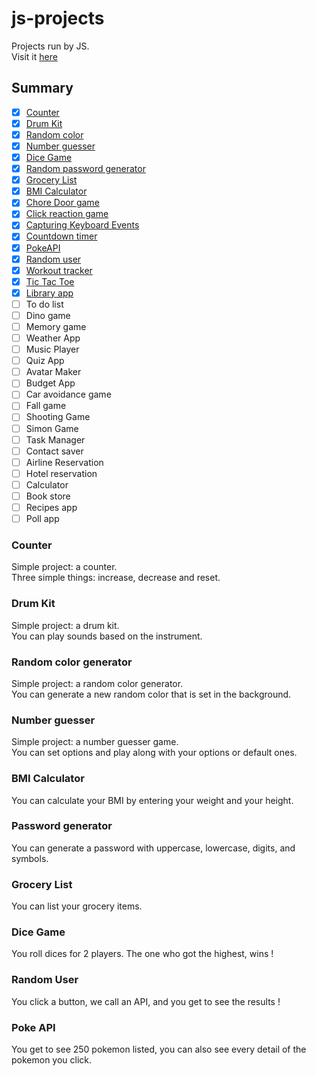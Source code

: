 # js-projects

Projects run by JS.  
Visit it [here](https://clemix37.github.io/js-projects/)

## Summary 

- [X] [Counter](https://github.com/Clemix37/js-projects#counter)  
- [X] [Drum Kit](https://github.com/Clemix37/js-projects#drum-kit)  
- [X] [Random color](https://github.com/Clemix37/js-projects#random-color-generator)  
- [X] [Number guesser](https://github.com/Clemix37/js-projects#number-guesser)  
- [X] [Dice Game](https://github.com/Clemix37/js-projects#dice-game)  
- [X] [Random password generator](https://github.com/Clemix37/js-projects#password-generator)  
- [X] [Grocery List](https://github.com/Clemix37/js-projects#grocery-list)  
- [X] [BMI Calculator](https://github.com/Clemix37/js-projects#bmi-calculator)  
- [X] [Chore Door game](https://clemix37.github.io/js-projects/projects/chore-door-game/)  
- [X] [Click reaction game](https://github.com/Clemix37/reaction-time)  
- [X] [Capturing Keyboard Events](https://clemix37.github.io/js-projects/projects/key-codes/)  
- [X] [Countdown timer](https://clemix37.github.io/js-projects/projects/countdown-timer/)  
- [X] [PokeAPI](https://clemix37.github.io/js-projects/projects/poke-api/)  
- [X] [Random user](https://clemix37.github.io/js-projects/projects/random-user/)  
- [X] [Workout tracker](https://clemix37.github.io/js-projects/projects/workout-tracker/)  
- [X] [Tic Tac Toe](https://clemix37.github.io/js-projects/projects/tic-tac-toe/)  
- [X] [Library app](https://clemix37.github.io/js-projects/projects/library/)  
- [ ] To do list  
- [ ] Dino game  
- [ ] Memory game  
- [ ] Weather App  
- [ ] Music Player  
- [ ] Quiz App  
- [ ] Avatar Maker  
- [ ] Budget App  
- [ ] Car avoidance game  
- [ ] Fall game  
- [ ] Shooting Game  
- [ ] Simon Game  
- [ ] Task Manager  
- [ ] Contact saver  
- [ ] Airline Reservation  
- [ ] Hotel reservation  
- [ ] Calculator  
- [ ] Book store  
- [ ] Recipes app  
- [ ] Poll app  

### Counter

Simple project: a counter.  
Three simple things: increase, decrease and reset.  

### Drum Kit

Simple project: a drum kit.  
You can play sounds based on the instrument.  

### Random color generator

Simple project: a random color generator.  
You can generate a new random color that is set in the background.  

### Number guesser

Simple project: a number guesser game.  
You can set options and play along with your options or default ones.

### BMI Calculator

You can calculate your BMI by entering your weight and your height.

### Password generator

You can generate a password with uppercase, lowercase, digits, and symbols.  

### Grocery List

You can list your grocery items.   

### Dice Game

You roll dices for 2 players. The one who got the highest, wins !

### Random User

You click a button, we call an API, and you get to see the results !

### Poke API

You get to see 250 pokemon listed, you can also see every detail of the pokemon you click.